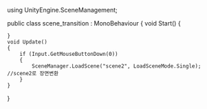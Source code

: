using UnityEngine.SceneManagement;

public class scene_transition : MonoBehaviour
{
    void Start()
    {

    }
    void Update()
    {
        if (Input.GetMouseButtonDown(0))
        {
            SceneManager.LoadScene("scene2", LoadSceneMode.Single); //scene2로 장면변환
        }
    }
}